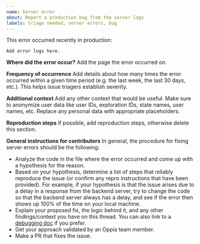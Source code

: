 ```yaml
---
name: Server error
about: Report a production bug from the server logs
labels: triage needed, server errors, bug
---
```


<!--
  - Before filing a new issue, please do a quick search to check that it hasn't
  - already been filed on the [issue tracker](https://github.com/oppia/oppia/issues)._
  -->

This error occurred recently in production:

```
Add error logs here.
```

**Where did the error occur?** Add the page the error occurred on.

**Frequency of occurrence** Add details about how many times the error occurred within a given time period (e.g. the last week, the last 30 days, etc.). This helps issue triagers establish severity.

**Additional context** Add any other context that would be useful. Make sure to anonymize user data like user IDs, exploration IDs, state names, user names, etc. Replace any personal data with appropriate placeholders.

**Reproduction steps** If possible, add reproduction steps, otherwise delete this section.

**General instructions for contributors**
In general, the procedure for fixing server errors should be the following:

- Analyze the code in the file where the error occurred and come up with a hypothesis for the reason.
- Based on your hypothesis, determine a list of steps that reliably reproduce the issue (or confirm any repro instructions that have been provided). For example, if your hypothesis is that the issue arises due to a delay in a response from the backend server, try to change the code so that the backend server always has a delay, and see if the error then shows up 100% of the time on your local machine.
- Explain your proposed fix, the logic behind it, and any other findings/context you have on this thread. You can also link to a [debugging doc](https://docs.google.com/document/d/1qRbvKjJ0A7NPVK8g6XJNISMx_6BuepoCL7F2eIfrGqM/edit) if you prefer.
- Get your approach validated by an Oppia team member.
- Make a PR that fixes the issue.
